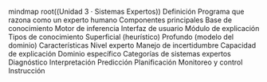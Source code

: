 mindmap
root((Unidad 3 · Sistemas Expertos))
Definición
Programa que razona como un experto humano
Componentes principales
Base de conocimiento
Motor de inferencia
Interfaz de usuario
Módulo de explicación
Tipos de conocimiento
Superficial (heurístico)
Profundo (modelo del dominio)
Características
Nivel experto
Manejo de incertidumbre
Capacidad de explicación
Dominio específico
Categorías de sistemas expertos
Diagnóstico
Interpretación
Predicción
Planificación
Monitoreo y control
Instrucción
